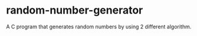 # random-number-generator
A C program that generates random numbers by using 2 different algorithm.
